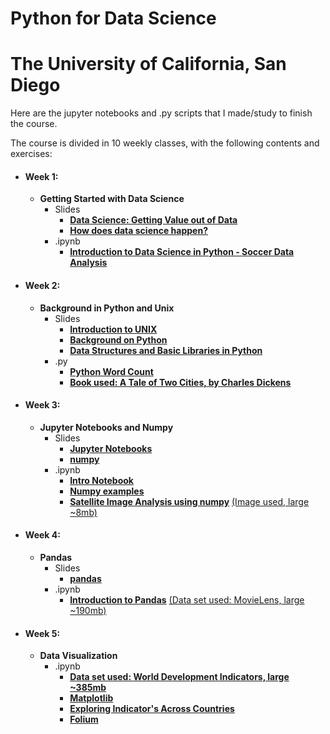 # Python for Data Science
# The University of California, San Diego

Here are the jupyter notebooks and .py scripts that I made/study to finish the course.

The course is divided in 10 weekly classes, with the following contents and exercises:

* #### Week 1:
  * **Getting Started with Data Science**
    * Slides
         * **[Data Science: Getting Value out of Data](https://drive.google.com/file/d/13Kx6manq3lixvKTIkR4ECXFZGb6tz3y7/view?usp=sharing)**
         * **[How does data science happen?](https://drive.google.com/open?id=1Zf94MG2dlEw1F247jkyupKxrdj0WRGk4)**
    * .ipynb
         * **[Introduction to Data Science in Python - Soccer Data Analysis](https://github.com/samuel-sanches-BR/DataScience-UCSanDiego-edX/blob/exer-PythDS/Introduction%20to%20Data%20Science%20in%20Python%20-%20Soccer%20Data%20Analysis.ipynb)**
          
* #### Week 2:
  * **Background in Python and Unix**
     * Slides
         * **[Introduction to UNIX](https://drive.google.com/open?id=1UI8qaTm0ujY5s8Ui-fXTDBCnPqitID2Z)**
         * **[Background on Python](https://drive.google.com/open?id=1dmHCOgZbWKDdGiVG3G2KajCe6PyFDkib)**
         * **[Data Structures and Basic Libraries in Python](https://drive.google.com/open?id=1nU1tVIPMBerl5BoTJwI58dP6Ecc-XoQY)**
     * .py
         * **[Python Word Count](https://github.com/samuel-sanches-BR/DataScience-UCSanDiego-edX/blob/exer-PythDS/word_cloud.py)**
         * **[Book used: A Tale of Two Cities, by Charles Dickens](https://drive.google.com/open?id=1oM2UYiQCw3Bc3InUtDXnOSqYK_CbCBxP)**
         
* #### Week 3:
  * **Jupyter Notebooks and Numpy**
     * Slides
         * **[Jupyter Notebooks](https://drive.google.com/open?id=1v-vuHuvlt3xwDiACmCyqSiMqeZHMhJUy)**
         * **[numpy](https://drive.google.com/open?id=1H40t2oabh7pSwKby5rSQqVzo78rNO6Ei)**
     * .ipynb
         * **[Intro Notebook](https://github.com/samuel-sanches-BR/DataScience-UCSanDiego-edX/blob/exer-PythDS/Intro%20Notebook.ipynb)**
         * **[Numpy examples](https://github.com/samuel-sanches-BR/DataScience-UCSanDiego-edX/blob/exer-PythDS/03_Numpy_Notebook.ipynb)** 
         * **[Satellite Image Analysis using numpy](https://github.com/samuel-sanches-BR/DataScience-UCSanDiego-edX/blob/exer-PythDS/Satellite%20Image%20Analysis%20using%20numpy.ipynb)**
            [(Image used, large ~8mb)](https://drive.google.com/open?id=1wM1KHskZST1VyISZeoJTOc_IzkkNahcZ)

* #### Week 4:
  * **Pandas**
     * Slides
         * **[pandas](https://drive.google.com/open?id=1TG69d8wXpLCef-eknxJOLRDTvfEQtCGw)**
     * .ipynb
         * **[Introduction to Pandas](https://github.com/samuel-sanches-BR/DataScience-UCSanDiego-edX/blob/exer-PythDS/Introduction%20to%20Pandas.ipynb)**
             [(Data set used: MovieLens, large ~190mb)](https://grouplens.org/datasets/movielens/)
        
* #### Week 5:
  * **Data Visualization**
     * .ipynb
         * **[Data set used: World Development Indicators, large ~385mb](https://www.kaggle.com/worldbank/world-development-indicators)**
         * **[Matplotlib](https://github.com/samuel-sanches-BR/DataScience-UCSanDiego-edX/blob/exer-PythDS/05a_Matplotlib_Notebook.ipynb)**
         * **[Exploring Indicator's Across Countries](https://github.com/samuel-sanches-BR/DataScience-UCSanDiego-edX/blob/exer-PythDS/05b_Exploring%20Indicator_s%20Across%20Countries.ipynb)**
         * **[Folium](https://github.com/samuel-sanches-BR/DataScience-UCSanDiego-edX/blob/exer-PythDS/05c_Folium_Notebook.ipynb)**
